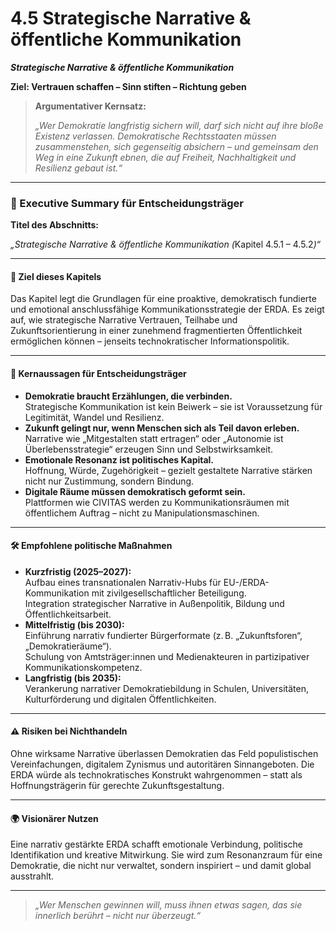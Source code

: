 # 4.5 Strategische Narrative & öffentliche Kommunikation

_**Strategische Narrative & öffentliche Kommunikation**_

**Ziel: Vertrauen schaffen – Sinn stiften – Richtung geben**

> **Argumentativer Kernsatz:**
>
> _„Wer Demokratie langfristig sichern will, darf sich nicht auf ihre bloße Existenz verlassen. Demokratische Rechtsstaaten müssen zusammenstehen, sich gegenseitig absichern – und gemeinsam den Weg in eine Zukunft ebnen, die auf Freiheit, Nachhaltigkeit und Resilienz gebaut ist.“_



***

### 📘 Executive Summary für Entscheidungsträger

**Titel des Abschnitts:**

_„Strategische Narrative & öffentliche Kommunikation (_&#x4B;apitel 4.5.1 – 4.5.&#x32;_)“_

***

#### 🎯 Ziel dieses Kapitels

Das Kapitel legt die Grundlagen für eine proaktive, demokratisch fundierte und emotional anschlussfähige Kommunikationsstrategie der ERDA. Es zeigt auf, wie strategische Narrative Vertrauen, Teilhabe und Zukunftsorientierung in einer zunehmend fragmentierten Öffentlichkeit ermöglichen können – jenseits technokratischer Informationspolitik.

***

#### 🧭 Kernaussagen für Entscheidungsträger

* **Demokratie braucht Erzählungen, die verbinden.**\
  Strategische Kommunikation ist kein Beiwerk – sie ist Voraussetzung für Legitimität, Wandel und Resilienz.
* **Zukunft gelingt nur, wenn Menschen sich als Teil davon erleben.**\
  Narrative wie „Mitgestalten statt ertragen“ oder „Autonomie ist Überlebensstrategie“ erzeugen Sinn und Selbstwirksamkeit.
* **Emotionale Resonanz ist politisches Kapital.**\
  Hoffnung, Würde, Zugehörigkeit – gezielt gestaltete Narrative stärken nicht nur Zustimmung, sondern Bindung.
* **Digitale Räume müssen demokratisch geformt sein.**\
  Plattformen wie CIVITAS werden zu Kommunikationsräumen mit öffentlichem Auftrag – nicht zu Manipulationsmaschinen.

***

#### 🛠 Empfohlene politische Maßnahmen

* **Kurzfristig (2025–2027):**\
  Aufbau eines transnationalen Narrativ-Hubs für EU-/ERDA-Kommunikation mit zivilgesellschaftlicher Beteiligung.\
  Integration strategischer Narrative in Außenpolitik, Bildung und Öffentlichkeitsarbeit.
* **Mittelfristig (bis 2030):**\
  Einführung narrativ fundierter Bürgerformate (z. B. „Zukunftsforen“, „Demokratieräume“).\
  Schulung von Amtsträger:innen und Medienakteuren in partizipativer Kommunikationskompetenz.
* **Langfristig (bis 2035):**\
  Verankerung narrativer Demokratiebildung in Schulen, Universitäten, Kulturförderung und digitalen Öffentlichkeiten.

***

#### ⚠️ Risiken bei Nichthandeln

Ohne wirksame Narrative überlassen Demokratien das Feld populistischen Vereinfachungen, digitalem Zynismus und autoritären Sinnangeboten. Die ERDA würde als technokratisches Konstrukt wahrgenommen – statt als Hoffnungsträgerin für gerechte Zukunftsgestaltung.

***

#### 🌍 Visionärer Nutzen

Eine narrativ gestärkte ERDA schafft emotionale Verbindung, politische Identifikation und kreative Mitwirkung. Sie wird zum Resonanzraum für eine Demokratie, die nicht nur verwaltet, sondern inspiriert – und damit global ausstrahlt.

***

> _„Wer Menschen gewinnen will, muss ihnen etwas sagen, das sie innerlich berührt – nicht nur überzeugt.“_

